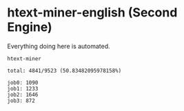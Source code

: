 # htext-miner-english (Second Engine)

Everything doing here is automated.

```
htext-miner

total: 4841/9523 (50.83482095978158%)

job0: 1090
job1: 1233
job2: 1646
job3: 872
```